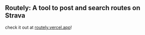 ## Routely: A tool to post and search routes on Strava
check it out at [routely.vercel.app](https://routely.vercel.app)!
